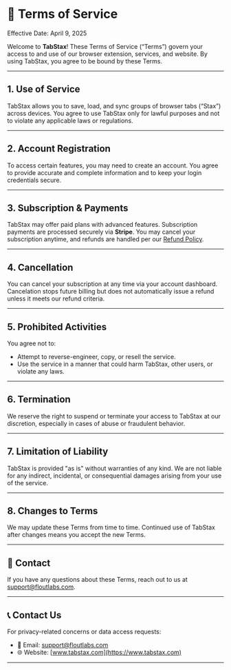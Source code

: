 # 📜 Terms of Service

Effective Date: April 9, 2025

Welcome to **TabStax**! These Terms of Service (“Terms”) govern your access to and use of our browser extension, services, and website. By using TabStax, you agree to be bound by these Terms.

---

## 1. Use of Service

TabStax allows you to save, load, and sync groups of browser tabs (“Stax”) across devices. You agree to use TabStax only for lawful purposes and not to violate any applicable laws or regulations.

---

## 2. Account Registration

To access certain features, you may need to create an account. You agree to provide accurate and complete information and to keep your login credentials secure.

---

## 3. Subscription & Payments

TabStax may offer paid plans with advanced features. Subscription payments are processed securely via **Stripe**. You may cancel your subscription anytime, and refunds are handled per our [Refund Policy](#💸-refunds--returns-policy).

---

## 4. Cancellation

You can cancel your subscription at any time via your account dashboard. Cancelation stops future billing but does not automatically issue a refund unless it meets our refund criteria.

---

## 5. Prohibited Activities

You agree not to:
- Attempt to reverse-engineer, copy, or resell the service.
- Use the service in a manner that could harm TabStax, other users, or violate any laws.

---

## 6. Termination

We reserve the right to suspend or terminate your access to TabStax at our discretion, especially in cases of abuse or fraudulent behavior.

---

## 7. Limitation of Liability

TabStax is provided "as is" without warranties of any kind. We are not liable for any indirect, incidental, or consequential damages arising from your use of the service.

---

## 8. Changes to Terms

We may update these Terms from time to time. Continued use of TabStax after changes means you accept the new Terms.

---

## 📧 Contact

If you have any questions about these Terms, reach out to us at [support@floutlabs.com](mailto:support@floutlabs.com).

---


## 📞 Contact Us

For privacy-related concerns or data access requests:

- 📧 Email: [support@floutlabs.com](mailto:support@floutlabs.com)
- 🌐 Website: [www.tabstax.com](https://www.tabstax.com)

---
